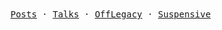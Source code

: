 <div>
  <samp>
    <a href="https://www.gwansik.dev/posts">Posts</a> ·
    <a href="https://www.gwansik.dev/talks">Talks</a> ·
    <a href="https://www.offlegacy.org">OffLegacy</a> ·
    <a href="https://suspensive.org">Suspensive</a>
  </samp>
</div>
